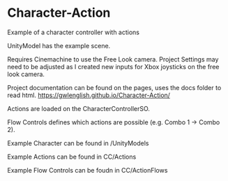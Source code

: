 # Character-Action
 Example of a character controller with actions

UnityModel has the example scene. 

Requires Cinemachine to use the Free Look camera. 
Project Settings may need to be adjusted as I created new inputs for Xbox joysticks on the free look camera. 

Project documentation can be found on the pages, uses the docs folder to read html. 
https://gwlenglish.github.io/Character-Action/


Actions are loaded on the CharacterControllerSO. 

Flow Controls defines which actions are possible (e.g. Combo 1 -> Combo 2). 

Example Character can be found in /UnityModels

Example Actions can be found in CC/Actions

Example Flow Controls can be foudn in CC/ActionFlows
